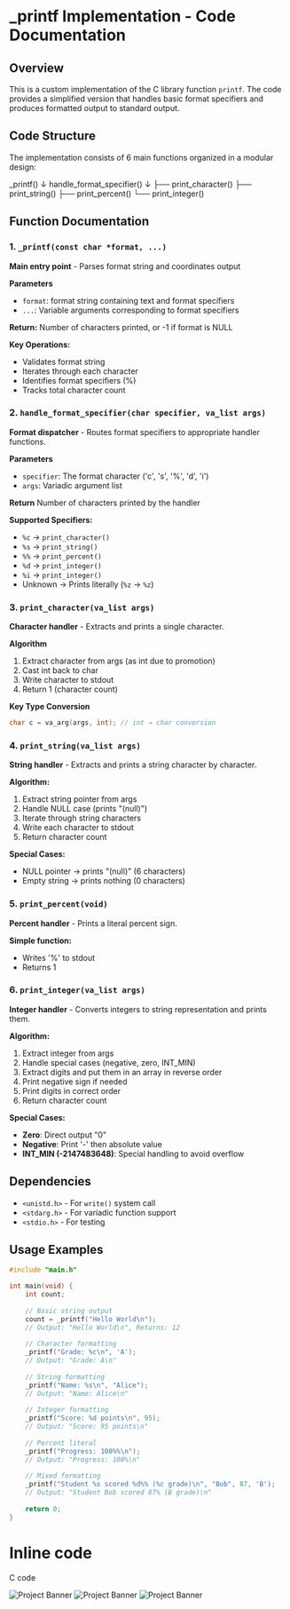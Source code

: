# _printf Implementation - Code Documentation

## Overview

This is a custom implementation of the C library function `printf`. The code provides a simplified version that handles basic format specifiers and produces formatted output to standard output.

## Code Structure

The implementation consists of 6 main functions organized in a modular design:

_printf()
↓
handle_format_specifier()
↓
├── print_character()
├── print_string()
├── print_percent()
└── print_integer()

## Function Documentation

### 1. `_printf(const char *format, ...)`
**Main entry point** - Parses format string and coordinates output

**Parameters**
- `format`: format string containing text and format specifiers
- `...`: Variable arguments corresponding to format specifiers

**Return:** Number of characters printed, or -1 if format is NULL

**Key Operations:**
- Validates format string
- Iterates through each character
- Identifies format specifiers (%)
- Tracks total character count

### 2. `handle_format_specifier(char specifier, va_list args)`
**Format dispatcher** - Routes format specifiers to appropriate handler functions.

**Parameters**
- `specifier`: The format character ('c', 's', '%', 'd', 'i')
- `args`: Variadic argument list

**Return** Number of characters printed by the handler

**Supported Specifiers:**
- `%c` → `print_character()`
- `%s` → `print_string()`  
- `%%` → `print_percent()`
- `%d` → `print_integer()`
- `%i` → `print_integer()`
- Unknown → Prints literally (`%z` → `%z`)

### 3. `print_character(va_list args)`
**Character handler** - Extracts and prints a single character.

**Algorithm**
1. Extract character from args (as int due to promotion)
2. Cast int back to char
3. Write character to stdout
4. Return 1 (character count)

**Key Type Conversion**
```c
char c = va_arg(args, int); // int → char conversion 
```

### 4. `print_string(va_list args)`
**String handler** - Extracts and prints a string character by character.

**Algorithm:**
1. Extract string pointer from args
2. Handle NULL case (prints "(null)")
3. Iterate through string characters
4. Write each character to stdout
5. Return character count

**Special Cases:**
- NULL pointer → prints "(null)" (6 characters)
- Empty string → prints nothing (0 characters)

### 5. `print_percent(void)`
**Percent handler** - Prints a literal percent sign.

**Simple function:**
- Writes '%' to stdout
- Returns 1

### 6. `print_integer(va_list args)`
**Integer handler** - Converts integers to string representation and prints them.

**Algorithm:**
1. Extract integer from args
2. Handle special cases (negative, zero, INT_MIN)
3. Extract digits and put them in an array in reverse order
4. Print negative sign if needed
5. Print digits in correct order
6. Return character count

**Special Cases:**
- **Zero**: Direct output "0"
- **Negative**: Print '-' then absolute value
- **INT_MIN (-2147483648)**: Special handling to avoid overflow

## Dependencies

- `<unistd.h>` - For `write()` system call
- `<stdarg.h>` - For variadic function support
- `<stdio.h>` - For testing 

## Usage Examples

```c
#include "main.h"

int main(void) {
    int count;
    
    // Basic string output
    count = _printf("Hello World\n");
    // Output: "Hello World\n", Returns: 12
    
    // Character formatting
    _printf("Grade: %c\n", 'A');
    // Output: "Grade: A\n"
    
    // String formatting
    _printf("Name: %s\n", "Alice");
    // Output: "Name: Alice\n"
    
    // Integer formatting
    _printf("Score: %d points\n", 95);
    // Output: "Score: 95 points\n"
    
    // Percent literal
    _printf("Progress: 100%%\n");
    // Output: "Progress: 100%\n"
    
    // Mixed formatting
    _printf("Student %s scored %d%% (%c grade)\n", "Bob", 87, 'B');
    // Output: "Student Bob scored 87% (B grade)\n"
    
    return 0;
}
```

# Inline code
C code

![Project Banner](./images/flowchart_1.png)
![Project Banner](./images/flowchart_2.png)
![Project Banner](./images/flowchart_3.png)